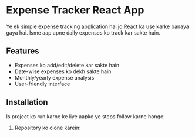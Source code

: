 # Expense Tracker React App

Ye ek simple expense tracking application hai jo React ka use karke banaya gaya hai. Isme aap apne daily expenses ko track kar sakte hain.

## Features

- Expenses ko add/edit/delete kar sakte hain
- Date-wise expenses ko dekh sakte hain 
- Monthly/yearly expense analysis
- User-friendly interface

## Installation

Is project ko run karne ke liye aapko ye steps follow karne honge:

1. Repository ko clone karein: